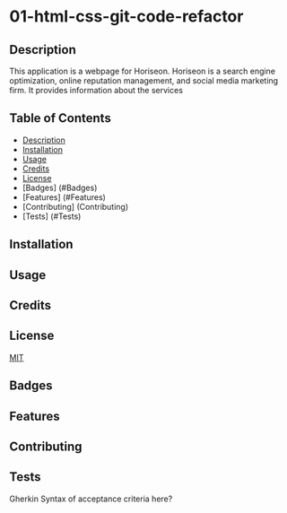 # 01-html-css-git-code-refactor

## Description

This application is a webpage for Horiseon. Horiseon is a search engine optimization, online reputation management, and social media marketing firm. It provides information about the services 

## Table of Contents

* [Description](#Description)
* [Installation](#Installation)
* [Usage](#Usage)
* [Credits](#Credits)
* [License](#License)
* [Badges] (#Badges)
* [Features] (#Features)
* [Contributing] (Contributing)
* [Tests] (#Tests)


## Installation



## Usage



## Credits



## License

[MIT](..assets/license.txt)

## Badges



## Features



## Contributing



## Tests

Gherkin Syntax of acceptance criteria here? 

